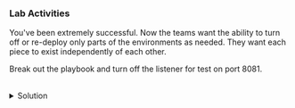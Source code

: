 ### Lab Activities
You've been extremely successful. Now the teams want the ability to turn off or re-deploy only parts of the environments as needed. They want each piece to exist independently of each other. 

Break out the playbook and turn off the listener for test on port 8081. 


<br>
<details>
<summary>Solution</summary>

There's no awnsers here. You have to do this one on your own, you can do it manually but know that you're going to be doing that a lot for all those developer teams.

Ok, there's an answer found at /answers/individual_web_environments.yaml.

Copy that file over

```plain
cp /answers/individual_web_environments.yaml /root/individual_web_environments.yaml
```{{exec}}

```plain
ansible-playbook -i /root/hosts /root/individual_web_environments.yaml
```{{exec}}

</details>
